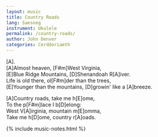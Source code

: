 ```yaml
---
layout: music
title: Country Roads
lang: Saesneg
instrument: Ukulele
permalink: /country-roads/
author: John Denver
categories: Cerddoriaeth
---
```

[A].  
[A]Almost heaven, [F#m]West Virginia,  
[E]Blue Ridge Mountains, [D]Shenandoah R[A]iver.  
Life is old there, ol[F#m]der than the trees,  
[E]Younger than the mountains, [D]growin' like a [A]breeze.  
  
[A]Country roads, take me h[E]ome,  
To the p[F#m]lace I b[D]elong:   
West V[A]irginia, mountain m[E]omma,  
Take me h[D]ome, country r[A]oads.  

{% include music-notes.html %}